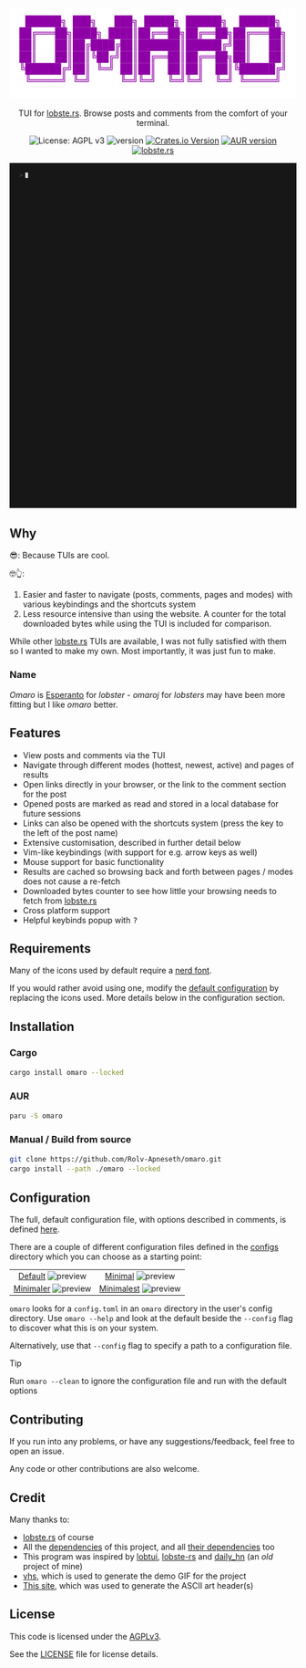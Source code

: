 <p align="center">
    <img alt="Omaro" src="./assets/header.png" />
</p>

<p align="center">TUI for <a href="https://lobste.rs">lobste.rs</a>. Browse posts and comments from the comfort of your terminal.</p>

<p align="center">
  <img src="https://img.shields.io/badge/License-AGPL_v3-green.svg" alt="License: AGPL v3" />
  <img src="https://img.shields.io/github/v/tag/rolv-apneseth/omaro?label=version&color=blueviolet" alt="version" />
  <a href="https://crates.io/crates/omaro"><img alt="Crates.io Version" src="https://img.shields.io/crates/v/omaro"></a>
  <a href="https://aur.archlinux.org/packages/omaro"><img src="https://img.shields.io/aur/version/omaro" alt="AUR version" /></a>
  <a href="https://lobste.rs"><img src="https://img.shields.io/badge/lobste.rs-orange" alt="lobste.rs" /></a>
</p>

<img src="./assets/demo.gif" alt="omaro - demo" />

## Why

😎: Because TUIs are cool.

🤓👆:

1. Easier and faster to navigate (posts, comments, pages and modes) with various keybindings and the shortcuts system
2. Less resource intensive than using the website. A counter for the total
   downloaded bytes while using the TUI is included for comparison.

While other [lobste.rs](https://lobtes.rs) TUIs are available, I was not fully satisfied with them
so I wanted to make my own. Most importantly, it was just fun to make.

### Name

_Omaro_ is [Esperanto](https://en.wikipedia.org/wiki/Esperanto) for _lobster_ - _omaroj_ for _lobsters_
may have been more fitting but I like _omaro_ better.

## Features

- View posts and comments via the TUI
- Navigate through different modes (hottest, newest, active) and pages of results
- Open links directly in your browser, or the link to the comment section for the post
- Opened posts are marked as read and stored in a local database for future sessions
- Links can also be opened with the shortcuts system (press the key to the left of the post name)
- Extensive customisation, described in further detail below
- Vim-like keybindings (with support for e.g. arrow keys as well)
- Mouse support for basic functionality
- Results are cached so browsing back and forth between pages / modes does not cause a re-fetch
- Downloaded bytes counter to see how little your browsing needs to fetch from [lobste.rs](https://lobste.rs)
- Cross platform support
- Helpful keybinds popup with <kbd>?</kbd>

## Requirements

Many of the icons used by default require a [nerd font](https://www.nerdfonts.com/).

If you would rather avoid using one, modify the [default configuration](./configs/default.toml)
by replacing the icons used. More details below in the configuration section.

## Installation

### Cargo

```bash
cargo install omaro --locked
```

### AUR

```bash
paru -S omaro
```

### Manual / Build from source

```bash
git clone https://github.com/Rolv-Apneseth/omaro.git
cargo install --path ./omaro --locked
```

## Configuration

The full, default configuration file, with options described in comments, is defined [here](./configs/default.toml).

There are a couple of different configuration files defined in the [configs](./configs) directory
which you can choose as a starting point:

|                                                                                                                                 |                                                                                                                                  |
| :-----------------------------------------------------------------------------------------------------------------------------: | :------------------------------------------------------------------------------------------------------------------------------: |
| [Default](./configs/default.toml) ![preview](https://github.com/user-attachments/assets/26729f29-385c-4715-baba-fc67fbe17f27)   | [Minimal](./configs/default.toml)  ![preview](https://github.com/user-attachments/assets/1cedd744-a469-4fed-bc88-6a6f6f2f3b0b)   |
| [Minimaler](./configs/default.toml) ![preview](https://github.com/user-attachments/assets/94055d67-9c32-4417-a918-4664ac5cda07) | [Minimalest](./configs/default.toml) ![preview](https://github.com/user-attachments/assets/eb528620-f453-43b3-90e0-5bb9299fda7e) |

`omaro` looks for a `config.toml` in an `omaro` directory in the user's config directory.
Use `omaro --help` and look at the default beside the `--config` flag to discover what this is on your system.

Alternatively, use that `--config` flag to specify a path to a configuration file.

> [!TIP]
> Run `omaro --clean` to ignore the configuration file and run with the default options

## Contributing

If you run into any problems, or have any suggestions/feedback, feel free to open an issue.

Any code or other contributions are also welcome.

## Credit

Many thanks to:

- [lobste.rs](https://lobste.rs) of course
- All the [dependencies](./Cargo.toml) of this project, and all [their dependencies](./Cargo.lock) too
- This program was inspired by [lobtui](https://github.com/pythops/lobtui), [lobste-rs](https://github.com/frectonz/lobste-rs) and [daily_hn](https://github.com/Rolv-Apneseth/daily_hn) (an _old_ project of mine)
- [vhs](https://github.com/charmbracelet/vhs), which is used to generate the demo GIF for the project
- [This site](https://patorjk.com/software/taag/), which was used to generate the ASCII art header(s)

## License

This code is licensed under the [AGPLv3](https://www.gnu.org/licenses/agpl-3.0.en.html#license-text).

See the [LICENSE](./LICENSE) file for license details.
